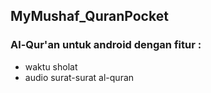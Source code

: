 ## MyMushaf_QuranPocket
### Al-Qur'an untuk android dengan fitur : 
* waktu sholat
* audio surat-surat al-quran
